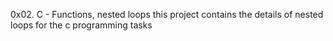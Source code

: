 0x02. C - Functions, nested loops
this project contains the details of nested loops for the c programming tasks 
